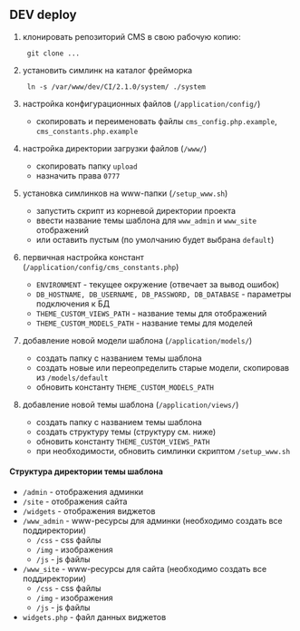 ## DEV deploy

1. клонировать репозиторий CMS в свою рабочую копию:

        git clone ...

2. установить симлинк на каталог фрейморка

        ln -s /var/www/dev/CI/2.1.0/system/ ./system

3. настройка конфигурационных файлов (`/application/config/`)
    * скопировать и переименовать файлы `cms_config.php.example`, `cms_constants.php.example`

4. настройка директории загрузки файлов (`/www/`)
    * скопировать папку `upload`
    * назначить права `0777`

5. установка симлинков на www-папки (`/setup_www.sh`)
    * запустить скрипт из корневой директории проекта
    * ввести название темы шаблона для `www_admin` и `www_site` отображений
    * или оставить пустым (по умолчанию будет выбрана `default`)

6. первичная настройка констант (`/application/config/cms_constants.php`)
    * `ENVIRONMENT` - текущее окружение (отвечает за вывод ошибок)
    * `DB_HOSTNAME, DB_USERNAME, DB_PASSWORD, DB_DATABASE` - параметры подключения к БД
    * `THEME_CUSTOM_VIEWS_PATH` - название темы для отображений
    * `THEME_CUSTOM_MODELS_PATH` - название темы для моделей

7. добавление новой модели шаблона (`/application/models/`)
    * создать папку с названием темы шаблона
    * создать новые или переопределить старые модели, скопировав из `/models/default`
    * обновить константу `THEME_CUSTOM_MODELS_PATH`

8. добавление новой темы шаблона (`/application/views/`)
    * создать папку с названием темы шаблона
    * создать структуру темы (структуру см. ниже)
    * обновить константу `THEME_CUSTOM_VIEWS_PATH`
    * при необходимости, обновить симлинки скриптом `/setup_www.sh`

#### Cтруктура директории темы шаблона

* `/admin` - отображения админки
* `/site` - отображения сайта
* `/widgets` - отображения виджетов
* `/www_admin` - www-ресурсы для админки (необходимо создать все поддиректории)
    * `/css` - css файлы
    * `/img` - изображения
    * `/js` - js файлы
* `/www_site` - www-ресурсы для сайта (необходимо создать все поддиректории)
    * `/css` - css файлы
    * `/img` - изображения
    * `/js` - js файлы
* `widgets.php` - файл данных виджетов